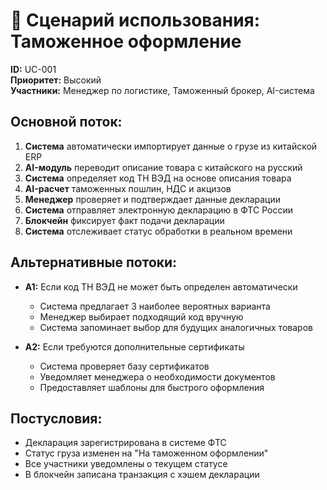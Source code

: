 # 🛃 Сценарий использования: Таможенное оформление

**ID:** UC-001  
**Приоритет:** Высокий  
**Участники:** Менеджер по логистике, Таможенный брокер, AI-система

## Основной поток:
1. **Система** автоматически импортирует данные о грузе из китайской ERP
2. **AI-модуль** переводит описание товара с китайского на русский
3. **Система** определяет код ТН ВЭД на основе описания товара
4. **AI-расчет** таможенных пошлин, НДС и акцизов
5. **Менеджер** проверяет и подтверждает данные декларации
6. **Система** отправляет электронную декларацию в ФТС России
7. **Блокчейн** фиксирует факт подачи декларации
8. **Система** отслеживает статус обработки в реальном времени

## Альтернативные потоки:
- **A1:** Если код ТН ВЭД не может быть определен автоматически
  - Система предлагает 3 наиболее вероятных варианта
  - Менеджер выбирает подходящий код вручную
  - Система запоминает выбор для будущих аналогичных товаров

- **A2:** Если требуются дополнительные сертификаты
  - Система проверяет базу сертификатов
  - Уведомляет менеджера о необходимости документов
  - Предоставляет шаблоны для быстрого оформления

## Постусловия:
- Декларация зарегистрирована в системе ФТС
- Статус груза изменен на "На таможенном оформлении"
- Все участники уведомлены о текущем статусе
- В блокчейн записана транзакция с хэшем декларации
